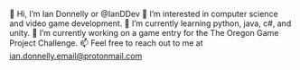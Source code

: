 👋 Hi, I’m Ian Donnelly or @IanDDev
👀 I’m interested in computer science and video game development.
🌱 I’m currently learning python, java, c#, and unity.
💞️ I’m currently working on a game entry for the The Oregon Game Project Challenge.
📫 Feel free to reach out to me at ian.donnelly.email@protonmail.com
